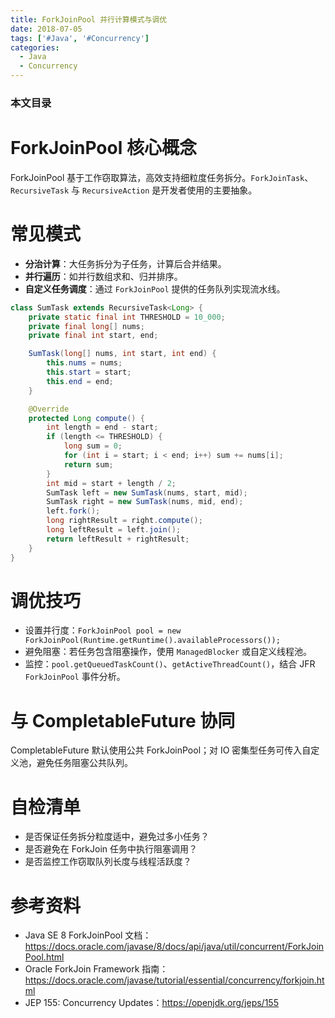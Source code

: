 ```yaml
---
title: ForkJoinPool 并行计算模式与调优
date: 2018-07-05
tags: ['#Java', '#Concurrency']
categories:
  - Java
  - Concurrency
---
```


### 本文目录
<!-- toc -->

# ForkJoinPool 核心概念
ForkJoinPool 基于工作窃取算法，高效支持细粒度任务拆分。`ForkJoinTask`、`RecursiveTask` 与 `RecursiveAction` 是开发者使用的主要抽象。

# 常见模式
- **分治计算**：大任务拆分为子任务，计算后合并结果。
- **并行遍历**：如并行数组求和、归并排序。
- **自定义任务调度**：通过 `ForkJoinPool` 提供的任务队列实现流水线。

```java
class SumTask extends RecursiveTask<Long> {
    private static final int THRESHOLD = 10_000;
    private final long[] nums;
    private final int start, end;

    SumTask(long[] nums, int start, int end) {
        this.nums = nums;
        this.start = start;
        this.end = end;
    }

    @Override
    protected Long compute() {
        int length = end - start;
        if (length <= THRESHOLD) {
            long sum = 0;
            for (int i = start; i < end; i++) sum += nums[i];
            return sum;
        }
        int mid = start + length / 2;
        SumTask left = new SumTask(nums, start, mid);
        SumTask right = new SumTask(nums, mid, end);
        left.fork();
        long rightResult = right.compute();
        long leftResult = left.join();
        return leftResult + rightResult;
    }
}
```

# 调优技巧
- 设置并行度：`ForkJoinPool pool = new ForkJoinPool(Runtime.getRuntime().availableProcessors());`
- 避免阻塞：若任务包含阻塞操作，使用 `ManagedBlocker` 或自定义线程池。
- 监控：`pool.getQueuedTaskCount()`、`getActiveThreadCount()`，结合 JFR `ForkJoinPool` 事件分析。

# 与 CompletableFuture 协同
CompletableFuture 默认使用公共 ForkJoinPool；对 IO 密集型任务可传入自定义池，避免任务阻塞公共队列。

# 自检清单
- 是否保证任务拆分粒度适中，避免过多小任务？
- 是否避免在 ForkJoin 任务中执行阻塞调用？
- 是否监控工作窃取队列长度与线程活跃度？

# 参考资料
- Java SE 8 ForkJoinPool 文档：https://docs.oracle.com/javase/8/docs/api/java/util/concurrent/ForkJoinPool.html
- Oracle ForkJoin Framework 指南：https://docs.oracle.com/javase/tutorial/essential/concurrency/forkjoin.html
- JEP 155: Concurrency Updates：https://openjdk.org/jeps/155
